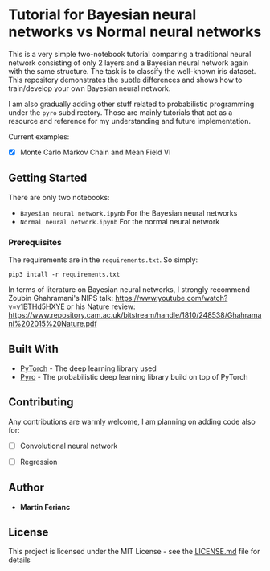 # Tutorial for Bayesian neural networks vs Normal neural networks

This is a very simple two-notebook tutorial comparing a traditional neural network consisting of only 2 layers and a Bayesian neural network again with the same structure. The task is to classify the well-known iris dataset. This repository demonstrates the subtle differences and shows how to train/develop your own Bayesian neural network. 

I am also gradually adding other stuff related to probabilistic programming under the `pyro` subdirectory. Those are mainly tutorials that act as a resource and reference for my understanding and future implementation. 

Current examples: 

- [x] Monte Carlo Markov Chain and Mean Field VI 

## Getting Started

There are only two notebooks:

- `Bayesian neural network.ipynb` For the Bayesian neural networks
- `Normal neural network.ipynb` For the normal neural network

### Prerequisites

The requirements are in the `requirements.txt`. So simply: 

```
pip3 intall -r requirements.txt
```

In terms of literature on Bayesian neural networks, I strongly recommend Zoubin Ghahramani's NIPS talk: https://www.youtube.com/watch?v=v1BTHd5HXYE or his Nature review: https://www.repository.cam.ac.uk/bitstream/handle/1810/248538/Ghahramani%202015%20Nature.pdf


## Built With

* [PyTorch](https://pytorch.org/) - The deep learning library used
* [Pyro](http://docs.pyro.ai/en/0.2.1-release/index.html/) - The probabilistic deep learning library build on top of PyTorch

## Contributing

Any contributions are warmly welcome, I am planning on adding code also for:

- [ ] Convolutional neural network
- [ ] Regression


## Author

* **Martin Ferianc** 

## License

This project is licensed under the MIT License - see the [LICENSE.md](LICENSE.md) file for details

